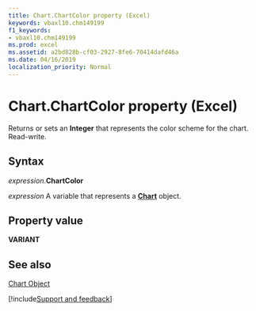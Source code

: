 ```yaml
---
title: Chart.ChartColor property (Excel)
keywords: vbaxl10.chm149199
f1_keywords:
- vbaxl10.chm149199
ms.prod: excel
ms.assetid: a2bd828b-cf03-2927-8fe6-70414dafd46a
ms.date: 04/16/2019
localization_priority: Normal
---
```



# Chart.ChartColor property (Excel)

Returns or sets an  **Integer** that represents the color scheme for the chart. Read-write.


## Syntax

_expression_.**ChartColor**

_expression_ A variable that represents a **[Chart](Excel.Chart(object).md)** object.


## Property value

 **VARIANT**


## See also


[Chart Object](Excel.Chart(object).md)

[!include[Support and feedback](~/includes/feedback-boilerplate.md)]
